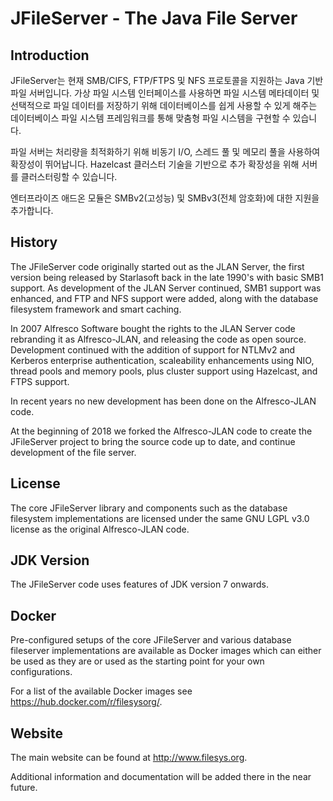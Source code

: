JFileServer - The Java File Server
==================================

Introduction
------------
JFileServer는 현재 SMB/CIFS, FTP/FTPS 및 NFS 프로토콜을 지원하는 Java 기반 파일 서버입니다. 가상 파일 시스템 인터페이스를 사용하면 파일 시스템 메타데이터 및 선택적으로 파일 데이터를 저장하기 위해 데이터베이스를 쉽게 사용할 수 있게 해주는 데이터베이스 파일 시스템 프레임워크를 통해 맞춤형 파일 시스템을 구현할 수 있습니다.

파일 서버는 처리량을 최적화하기 위해 비동기 I/O, 스레드 풀 및 메모리 풀을 사용하여 확장성이 뛰어납니다. Hazelcast 클러스터 기술을 기반으로 추가 확장성을 위해 서버를 클러스터링할 수 있습니다.

엔터프라이즈 애드온 모듈은 SMBv2(고성능) 및 SMBv3(전체 암호화)에 대한 지원을 추가합니다.

History
-------
The JFileServer code originally started out as the JLAN Server, the first version being
released by Starlasoft back in the late 1990's with basic SMB1 support. As development of
the JLAN Server continued, SMB1 support was enhanced, and FTP and NFS support were added,
along with the database filesystem framework and smart caching.

In 2007 Alfresco Software bought the rights to the JLAN Server code rebranding it as Alfresco-JLAN,
and releasing the code as open source. Development continued with the addition of support for 
NTLMv2 and Kerberos enterprise authentication, scaleability enhancements using NIO, thread
pools and memory pools, plus cluster support using Hazelcast, and FTPS support.

In recent years no new development has been done on the Alfresco-JLAN code.

At the beginning of 2018 we forked the Alfresco-JLAN code to create the JFileServer project
to bring the source code up to date, and continue development of the file server.

License
-------
The core JFileServer library and components such as the database filesystem implementations
are licensed under the same GNU LGPL v3.0 license as the original Alfresco-JLAN code.

JDK Version
-----------
The JFileServer code uses features of JDK version 7 onwards.

Docker
------
Pre-configured setups of the core JFileServer and various database fileserver implementations
are available as Docker images which can either be used as they are or used as the starting
point for your own configurations.

For a list of the available Docker images see <https://hub.docker.com/r/filesysorg/>.

Website
-------
The main website can be found at <http://www.filesys.org>.

Additional information and documentation will be added there in the near future.

